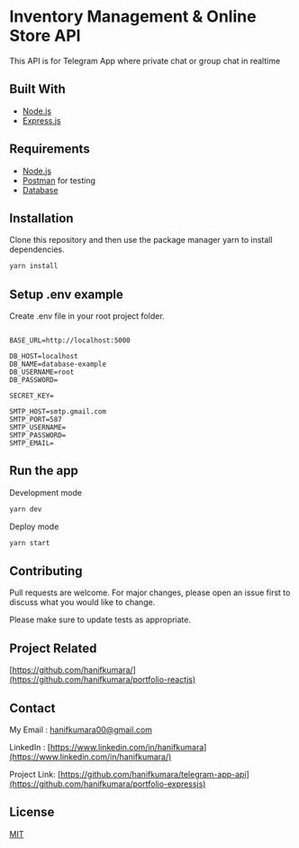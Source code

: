 # Inventory Management & Online Store API
This API is for Telegram App where private chat or group chat in realtime

## Built With
* [Node.js](https://nodejs.org/en/)
* [Express.js](https://expressjs.com/)

## Requirements
* [Node.js](https://nodejs.org/en/)
* [Postman](https://www.getpostman.com/) for testing
* [Database](database-example.sql)

## Installation

Clone this repository and then use the package manager yarn to install dependencies.


```bash
yarn install
```

## Setup .env example

Create .env file in your root project folder.

```env

BASE_URL=http://localhost:5000

DB_HOST=localhost
DB_NAME=database-example
DB_USERNAME=root
DB_PASSWORD=

SECRET_KEY= 

SMTP_HOST=smtp.gmail.com
SMTP_PORT=587
SMTP_USERNAME=
SMTP_PASSWORD=
SMTP_EMAIL=

```

## Run the app

Development mode

```bash
yarn dev
```

Deploy mode

```bash
yarn start
```

## Contributing
Pull requests are welcome. For major changes, please open an issue first to discuss what you would like to change.

Please make sure to update tests as appropriate.

## Project Related

[https://github.com/hanifkumara/](https://github.com/hanifkumara/portfolio-reactjs)

## Contact

My Email : hanifkumara00@gmail.com

LinkedIn : [https://www.linkedin.com/in/hanifkumara](https://www.linkedin.com/in/hanifkumara/)

Project Link: [https://github.com/hanifkumara/telegram-app-api](https://github.com/hanifkumara/portfolio-expressjs)

## License
[MIT](https://choosealicense.com/licenses/mit/)
